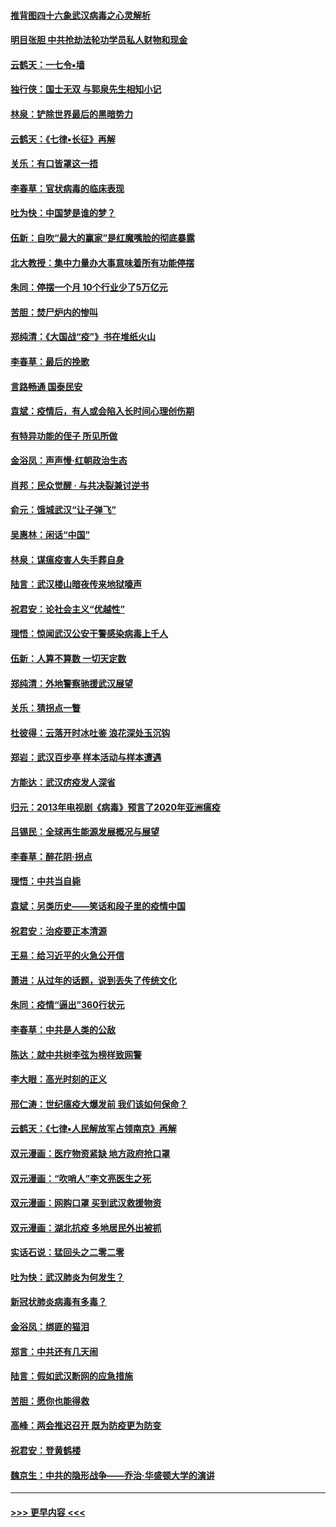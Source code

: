 #### [推背图四十六象武汉病毒之心灵解析](../pages/nsc993/n11911761.md?t=03040302) 
#### [明目张胆 中共抢劫法轮功学员私人财物和现金](../pages/nsc993/n11910262.md?t=03040302) 
#### [云鹤天：一七令▪墙](../pages/nsc993/n11910627.md?t=03040302) 
#### [独行侠：国士无双 与郭泉先生相知小记](../pages/nsc993/n11910613.md?t=03040302) 
#### [林泉：铲除世界最后的黑暗势力](../pages/nsc993/n11909320.md?t=03040302) 
#### [云鹤天：《七律▪长征》再解](../pages/nsc993/n11909327.md?t=03040302) 
#### [关乐：有口皆罩这一捂](../pages/nsc993/n11908393.md?t=03040302) 
#### [李春草：官状病毒的临床表现](../pages/nsc993/n11908339.md?t=03040302) 
#### [吐为快：中国梦是谁的梦？](../pages/nsc993/n11906564.md?t=03040302) 
#### [伍新：自吹“最大的赢家”是红魔嘴脸的彻底暴露](../pages/nsc993/n11906407.md?t=03040302) 
#### [北大教授：集中力量办大事意味着所有功能停摆](../pages/nsc993/n11904800.md?t=03040302) 
#### [朱同：停摆一个月 10个行业少了5万亿元](../pages/nsc993/n11904498.md?t=03040302) 
#### [苦胆：焚尸炉内的惨叫](../pages/nsc993/n11904479.md?t=03040302) 
#### [郑纯清：《大国战“疫”》书在堆纸火山](../pages/nsc993/n11904450.md?t=03040302) 
#### [李春草：最后的挽歌](../pages/nsc993/n11904441.md?t=03040302) 
#### [言路畅通 国泰民安](../pages/nsc993/n11904222.md?t=03040302) 
#### [袁斌：疫情后，有人或会陷入长时间心理创伤期](../pages/nsc993/n11901514.md?t=03040302) 
#### [有特异功能的侄子 所见所做](../pages/nsc993/n11901154.md?t=03040302) 
#### [金浴凤：声声慢‧红朝政治生态](../pages/nsc993/n11899553.md?t=03040302) 
#### [肖邦：民众觉醒 · 与共决裂兼讨逆书](../pages/nsc993/n11898435.md?t=03040302) 
#### [俞元：饿城武汉“让子弹飞”](../pages/nsc993/n11898344.md?t=03040302) 
#### [吴惠林：闲话“中国”](../pages/nsc993/n11898182.md?t=03040302) 
#### [林泉：谋瘟疫害人失手葬自身](../pages/nsc993/n11897892.md?t=03040302) 
#### [陆言：武汉楼山暗夜传来地狱嚎声](../pages/nsc993/n11897033.md?t=03040302) 
#### [祝君安：论社会主义“优越性”](../pages/nsc993/n11897005.md?t=03040302) 
#### [理悟：惊闻武汉公安干警感染病毒上千人](../pages/nsc993/n11896947.md?t=03040302) 
#### [伍新：人算不算数 一切天定数](../pages/nsc993/n11893372.md?t=03040302) 
#### [郑纯清：外地警察驰援武汉展望](../pages/nsc993/n11893115.md?t=03040302) 
#### [关乐：猜拐点一瞥](../pages/nsc993/n11893020.md?t=03040302) 
#### [杜彼得：云落开时冰吐鉴 浪花深处玉沉钩](../pages/nsc993/n11892107.md?t=03040302) 
#### [郑岩：武汉百步亭 样本活动与样本遭遇](../pages/nsc993/n11892310.md?t=03040302) 
#### [方能达：武汉疠疫发人深省](../pages/nsc993/n11891376.md?t=03040302) 
#### [归元：2013年电视剧《病毒》预言了2020年亚洲瘟疫](../pages/nsc993/n11891126.md?t=03040302) 
#### [吕锡民：全球再生能源发展概况与展望](../pages/nsc993/n11890613.md?t=03040302) 
#### [李春草：醉花阴·拐点](../pages/nsc993/n11890567.md?t=03040302) 
#### [理悟：中共当自毙](../pages/nsc993/n11890559.md?t=03040302) 
#### [袁斌：另类历史——笑话和段子里的疫情中国](../pages/nsc993/n11889243.md?t=03040302) 
#### [祝君安：治疫要正本清源](../pages/nsc993/n11889085.md?t=03040302) 
#### [王易：给习近平的火急公开信](../pages/nsc993/n11888225.md?t=03040302) 
#### [萧进：从过年的话题，说到丢失了传统文化](../pages/nsc993/n11887732.md?t=03040302) 
#### [朱同：疫情“逼出”360行状元](../pages/nsc993/n11887678.md?t=03040302) 
#### [李春草：中共是人类的公敌](../pages/nsc993/n11887656.md?t=03040302) 
#### [陈达：就中共树李弦为榜样致网警](../pages/nsc993/n11887625.md?t=03040302) 
#### [李大眼：高光时刻的正义](../pages/nsc993/n11887585.md?t=03040302) 
#### [邢仁涛：世纪瘟疫大爆发前 我们该如何保命？](../pages/nsc993/n11887535.md?t=03040302) 
#### [云鹤天：《七律▪人民解放军占领南京》再解](../pages/nsc993/n11887524.md?t=03040302) 
#### [双元漫画：医疗物资紧缺 地方政府抢口罩](../pages/nsc993/n11884744.md?t=03040302) 
#### [双元漫画：“吹哨人”李文亮医生之死](../pages/nsc993/n11884705.md?t=03040302) 
#### [双元漫画：网购口罩 买到武汉救援物资](../pages/nsc993/n11884670.md?t=03040302) 
#### [双元漫画：湖北抗疫 多地居民外出被抓](../pages/nsc993/n11884643.md?t=03040302) 
#### [实话石说：猛回头之二零二零](../pages/nsc993/n11883968.md?t=03040302) 
#### [吐为快：武汉肺炎为何发生？](../pages/nsc993/n11882180.md?t=03040302) 
#### [新冠状肺炎病毒有多毒？](../pages/nsc993/n11881790.md?t=03040302) 
#### [金浴凤：绑匪的猫泪](../pages/nsc993/n11880664.md?t=03040302) 
#### [郑言：中共还有几天闹](../pages/nsc993/n11880645.md?t=03040302) 
#### [陆言：假如武汉断网的应急措施](../pages/nsc993/n11880619.md?t=03040302) 
#### [苦胆：愿你也能得救](../pages/nsc993/n11880601.md?t=03040302) 
#### [高峰：两会推迟召开  既为防疫更为防变](../pages/nsc993/n11879977.md?t=03040302) 
#### [祝君安：登黄鹤楼](../pages/nsc993/n11880583.md?t=03040302) 
#### [魏京生：中共的隐形战争——乔治‧华盛顿大学的演讲](../pages/nsc993/n11879765.md?t=03040302) 

----
#### [ >>> 更早内容 <<< ](../indexes/nsc993-earlier.md)
